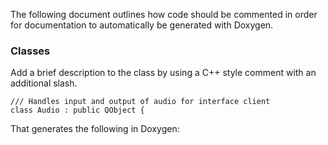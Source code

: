 The following document outlines how code should be commented in order for documentation to automatically be generated with Doxygen.

### Classes
Add a brief description to the class by using a C++ style comment with an additional slash.

    /// Handles input and output of audio for interface client
    class Audio : public QObject { 

That generates the following in Doxygen:

